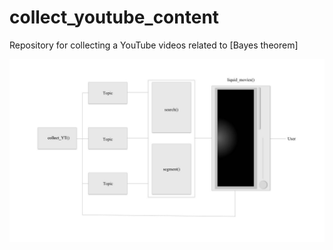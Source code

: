 # collect_youtube_content
Repository for collecting a YouTube videos related to [Bayes theorem]

![](collect_youtube_content@1x.jpg)
